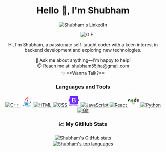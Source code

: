 <!-- Header -->
<h1 align="center">Hello 👋, I'm Shubham</h1>

<!-- Header -->

<!-- LinkedIn Badge -->
<p align="center">
  <a href="https://www.linkedin.com/in/shubham55jha">
    <img alt="Shubham's LinkedIn" width="22px" src="https://raw.githubusercontent.com/peterthehan/peterthehan/master/assets/linkedin.svg" />
  </a>
</p>

<!-- GIF -->
<p align="center">
  <img alt="GIF" src="https://www.bing.com/th/id/OGC.f0fef1eb96e50c4820eee35462a62ab2?pid=1.7&rurl=https%3a%2f%2fmedia.giphy.com%2fmedia%2fK5kfQExKk731K%2fgiphy.gif&ehk=t%2bOXEOm0mQVWtNiU0oWXspjN1b%2buZL7ZOsyylgB0suU%3d" width="400" height="360" style="margin-left: 5%;"/>
</p>

<!-- Introduction -->
<p align="center">
  Hi, I'm Shubham, a passionate self-taught coder with a keen interest in backend development and exploring new technologies.
</p>

<!-- Contact Information -->
<p align="center">
  💬 Ask me about anything—I'm happy to help!<br>
  📫 Reach me at: <a href="mailto:shubham55jha@gmail.com">shubham55jha@gmail.com</a><br>
  ✨ **Wanna Talk?**
</p>

<!-- Languages and Tools -->
<h3 align="center">Languages and Tools</h3>
<p align="center">
  <a href="https://www.cplusplus.com/" target="_blank" rel="noreferrer">
    <img src="https://raw.githubusercontent.com/yurijserrano/Github-Profile-Readme-Logos/master/programming%20languages/c%2B%2B.svg" width="36" height="36" alt="C++" />
  </a>
  <a href="https://www.java.com" target="_blank" rel="noreferrer">
    <img src="https://raw.githubusercontent.com/devicons/devicon/master/icons/java/java-original.svg" width="36" height="36" alt="Java" />
  </a>
  <a href="https://www.w3.org/html/" target="_blank" rel="noreferrer">
    <img src="https://raw.githubusercontent.com/yurijserrano/Github-Profile-Readme-Logos/master/others/html.svg" width="36" height="36" alt="HTML" />
  </a>
  <a href="https://www.w3.org/Style/CSS/" target="_blank" rel="noreferrer">
    <img src="https://raw.githubusercontent.com/yurijserrano/Github-Profile-Readme-Logos/master/others/css.svg" width="36" height="36" alt="CSS" />
  </a>
  <a href="https://getbootstrap.com" target="_blank" rel="noreferrer">
    <img src="https://raw.githubusercontent.com/devicons/devicon/master/icons/bootstrap/bootstrap-plain-wordmark.svg" width="35" height="35" alt="Bootstrap" />
  </a>
  <a href="https://developer.mozilla.org/en-US/docs/Web/JavaScript" target="_blank" rel="noreferrer">
    <img src="https://raw.githubusercontent.com/yurijserrano/Github-Profile-Readme-Logos/master/programming%20languages/javascript.svg" width="36" height="36" alt="JavaScript" />
  </a>
  <a href="https://reactjs.org/" target="_blank" rel="noreferrer">
    <img src="https://raw.githubusercontent.com/yurijserrano/Github-Profile-Readme-Logos/master/frameworks/react.svg" width="36" height="36" alt="React" />
  </a>
  <a href="https://nodejs.org/" target="_blank" rel="noreferrer">
    <img src="https://raw.githubusercontent.com/devicons/devicon/master/icons/nodejs/nodejs-original-wordmark.svg" width="36" height="36" alt="Node.js" />
  </a>
  <a href="https://www.mysql.com/" target="_blank" rel="noreferrer">
    <img src="https://github.com/yurijserrano/Github-Profile-Readme-Logos/blob/master/programming%20languages/python.svg" width="36" height="36" alt="Python" />
  </a>
  <a href="https://git-scm.com/" target="_blank" rel="noreferrer">
    <img src="https://raw.githubusercontent.com/yurijserrano/Github-Profile-Readme-Logos/master/others/git.svg" width="36" height="36" alt="Git" />
  </a>
</p>

<!-- GitHub Stats -->
<h3 align="center">📈 My GitHub Stats</h3>
<p align="center">
  <a href="https://github.com/shubhamjha55/github-readme-stats">
    <img align="center" src="https://github-readme-stats.vercel.app/api?username=shubhamjha55&count_private=true" alt="Shubham's GitHub stats" />
  </a>
  <br>
  <a href="https://github.com/shubhamjha55/github-readme-stats">
    <img align="center" src="https://github-readme-stats.vercel.app/api/top-langs?username=shubhamjha55&theme=dark&show_icons=true&locale=en&layout=compact" alt="Shubham's top languages" />
  </a>
</p>
